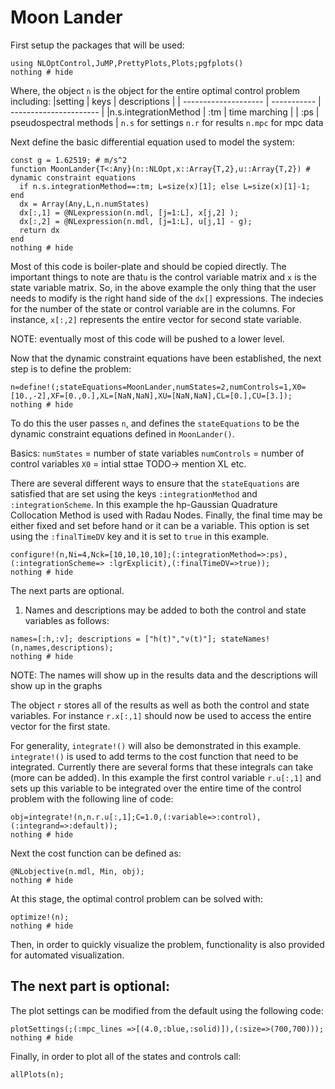 # Moon Lander

First setup the packages that will be used:
```@example MoonLander
using NLOptControl,JuMP,PrettyPlots,Plots;pgfplots()
nothing # hide
```
Where, the object `n` is the object for the entire optimal control problem including:
|setting               | keys        | descriptions           |
| -------------------- | ----------- | ---------------------- |
|n.s.integrationMethod | :tm         | time marching          |
                       | :ps         | pseudospectral methods |
`n.s` for settings
`n.r` for results
`n.mpc` for mpc data

Next define the basic differential equation used to model the system:

```@example MoonLander
const g = 1.62519; # m/s^2
function MoonLander{T<:Any}(n::NLOpt,x::Array{T,2},u::Array{T,2}) # dynamic constraint equations
  if n.s.integrationMethod==:tm; L=size(x)[1]; else L=size(x)[1]-1; end
  dx = Array(Any,L,n.numStates)
  dx[:,1] = @NLexpression(n.mdl, [j=1:L], x[j,2] );
  dx[:,2] = @NLexpression(n.mdl, [j=1:L], u[j,1] - g);
  return dx
end
nothing # hide
```
Most of this code is boiler-plate and should be copied directly. The important things to note are that`u` is the control variable matrix and `x` is the state variable matrix. So, in the above example the only thing that the user needs to modify is the right hand side of the `dx[]` expressions. The indecies for the number of the state or control variable are in the columns. For instance, `x[:,2]` represents the entire vector for second state variable.

NOTE: eventually most of this code will be pushed to a lower level.  

Now that the dynamic constraint equations have been established, the next step is to define the problem:

```@example MoonLander
n=define!(;stateEquations=MoonLander,numStates=2,numControls=1,X0=[10.,-2],XF=[0.,0.],XL=[NaN,NaN],XU=[NaN,NaN],CL=[0.],CU=[3.]);
nothing # hide
```
To do this the user passes `n`, and defines the `stateEquations` to be the dynamic constraint equations defined in `MoonLander()`.

Basics:
`numStates` = number of state variables
`numControls` = number of control variables
`X0` = intial sttae
TODO-> mention XL etc.

There are several different ways to ensure that the `stateEquations` are satisfied that are set using the keys `:integrationMethod` and `:integrationScheme`. In this example the hp-Gaussian Quadrature Collocation Method is used with Radau Nodes. Finally, the final time may be either fixed and set before hand or it can be a variable. This option is set using the `:finalTimeDV` key and it is set to `true` in this example.
```@example MoonLander
configure!(n,Ni=4,Nck=[10,10,10,10];(:integrationMethod=>:ps),(:integrationScheme=> :lgrExplicit),(:finalTimeDV=>true));
nothing # hide
```

The next parts are optional.

1)  Names and descriptions may be added to both the control and state variables as follows:
```@example MoonLander
names=[:h,:v]; descriptions = ["h(t)","v(t)"]; stateNames!(n,names,descriptions);
nothing # hide
```
NOTE: The names will show up in the results data and the descriptions will show up in the graphs

The object `r` stores all of the results as well as both the control and state variables. For instance `r.x[:,1]` should now be used to access the entire vector for the first state.

For generality, `integrate!()` will also be demonstrated in this example. `integrate!()` is used to add terms to the cost function that need to be integrated. Currently there are several forms that these integrals can take (more can be added). In this example the first control variable `r.u[:,1]` and sets up this variable to be integrated over the entire time of the control problem with the following line of code:
```@example MoonLander  
obj=integrate!(n,n.r.u[:,1];C=1.0,(:variable=>:control),(:integrand=>:default));
nothing # hide
```
Next the cost function can be defined as:
```@example MoonLander
@NLobjective(n.mdl, Min, obj);
nothing # hide
```

At this stage, the optimal control problem can be solved with:
```@example MoonLander
optimize!(n);
nothing # hide
```

Then, in order to quickly visualize the problem, functionality is also provided for automated visualization.

## The next part is optional:
The plot settings can be modified from the default using the following code:
```@example MoonLander
plotSettings(;(:mpc_lines =>[(4.0,:blue,:solid)]),(:size=>(700,700)));
nothing # hide
```

Finally, in order to plot all of the states and controls call:
```@example MoonLander
allPlots(n);
```
